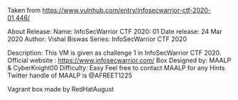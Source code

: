 Taken from https://www.vulnhub.com/entry/infosecwarrior-ctf-2020-01,446/ 

About Release:
    Name: InfoSecWarrior CTF 2020: 01
    Date release: 24 Mar 2020
    Author: Vishal Biswas
    Series: InfoSecWarrior CTF 2020

Description:
    This VM is given as challenge 1 in InfoSecWarrior CTF 2020. Official website : https://www.infosecwarrior.com/
    Box Designed by: MAALP & CyberKnight00
    Difficulty: Easy
    Feel free to contact MAALP for any Hints
    Twitter handle of MAALP is @AFREET1225

Vagrant box made by RedHatAugust

